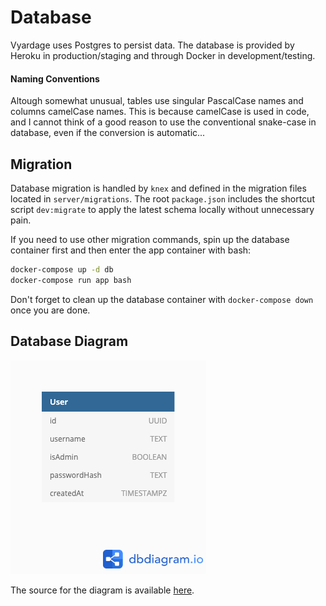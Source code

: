 # Database

Vyardage uses Postgres to persist data. The database is provided by Heroku in production/staging and through Docker in development/testing.

#### Naming Conventions

Altough somewhat unusual, tables use singular PascalCase names and columns camelCase names. This is because camelCase is used in code, and I cannot think of a good reason to use the conventional snake-case in database, even if the conversion is automatic...

## Migration

Database migration is handled by `knex` and defined in the migration files located in `server/migrations`. The root `package.json` includes the shortcut script `dev:migrate` to apply the latest schema locally without unnecessary pain.

If you need to use other migration commands, spin up the database container first and then enter the app container with bash:

```bash
docker-compose up -d db
docker-compose run app bash
```

Don't forget to clean up the database container with `docker-compose down` once you are done.

## Database Diagram

![Database Diagram](./assets/database.png)

The source for the diagram is available [here](./assets/database.dbml).
